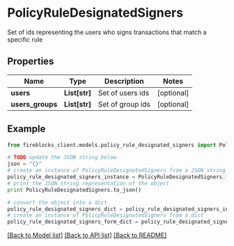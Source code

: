 # PolicyRuleDesignatedSigners

Set of ids representing the users who signs transactions that match a specific rule

## Properties

Name | Type | Description | Notes
------------ | ------------- | ------------- | -------------
**users** | **List[str]** | Set of users ids | [optional] 
**users_groups** | **List[str]** | Set of group ids | [optional] 

## Example

```python
from fireblocks_client.models.policy_rule_designated_signers import PolicyRuleDesignatedSigners

# TODO update the JSON string below
json = "{}"
# create an instance of PolicyRuleDesignatedSigners from a JSON string
policy_rule_designated_signers_instance = PolicyRuleDesignatedSigners.from_json(json)
# print the JSON string representation of the object
print PolicyRuleDesignatedSigners.to_json()

# convert the object into a dict
policy_rule_designated_signers_dict = policy_rule_designated_signers_instance.to_dict()
# create an instance of PolicyRuleDesignatedSigners from a dict
policy_rule_designated_signers_form_dict = policy_rule_designated_signers.from_dict(policy_rule_designated_signers_dict)
```
[[Back to Model list]](../README.md#documentation-for-models) [[Back to API list]](../README.md#documentation-for-api-endpoints) [[Back to README]](../README.md)


